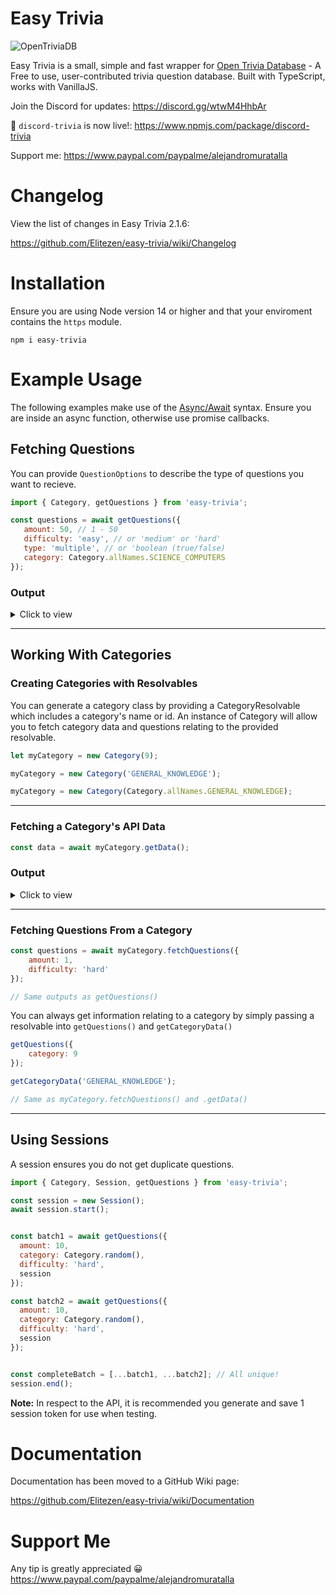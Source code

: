 # Easy Trivia
![OpenTriviaDB](https://i.imgur.com/QBhF5aY.png)

Easy Trivia is a small, simple and fast wrapper for [Open Trivia Database](https://opentdb.com/) - A Free to use, user-contributed trivia question database. Built with TypeScript, works with VanillaJS.

Join the Discord for updates: https://discord.gg/wtwM4HhbAr

🎉 `discord-trivia` is now live!: https://www.npmjs.com/package/discord-trivia

Support me: https://www.paypal.com/paypalme/alejandromuratalla

# Changelog
View the list of changes in Easy Trivia 2.1.6:

https://github.com/Elitezen/easy-trivia/wiki/Changelog

# Installation
Ensure you are using Node version 14 or higher and that your enviroment contains the `https` module.
```sh-session
npm i easy-trivia
```

# Example Usage
The following examples make use of the [Async/Await](https://developer.mozilla.org/en-US/docs/Learn/JavaScript/Asynchronous/Async_await) syntax. Ensure you are inside an async function, otherwise use promise callbacks.

## Fetching Questions
You can provide `QuestionOptions` to describe the type of questions you want to recieve.
```js
import { Category, getQuestions } from 'easy-trivia';

const questions = await getQuestions({
   amount: 50, // 1 - 50
   difficulty: 'easy', // or 'medium' or 'hard'
   type: 'multiple', // or 'boolean (true/false)
   category: Category.allNames.SCIENCE_COMPUTERS
});
```
### Output
<details>
  <summary>Click to view</summary>

  ```js
[
	{
   	value: 'What is the code name for the mobile operating system Android 7.0?',
		category: 'Science: Computers',
		type: 'multiple',
		difficulty: 'easy',
		correctAnswer: 'Nougat',
		incorrectAnswers: [ 'Ice Cream Sandwich', 'Jelly Bean', 'Marshmallow' ],
		allAnswers: [ 'Nougat', 'Jelly Bean', 'Marshmallow', 'Ice Cream Sandwich' ],
		checkAnswer: [Function: checkAnswer]
	}

   ...
]
```

</details>
<hr>

## Working With Categories

### Creating Categories with Resolvables

You can generate a category class by providing a CategoryResolvable which includes a category's name or id. An instance of Category will allow you to fetch category data and questions relating to the provided resolvable.
```js
let myCategory = new Category(9);

myCategory = new Category('GENERAL_KNOWLEDGE');

myCategory = new Category(Category.allNames.GENERAL_KNOWLEDGE);
```

<hr>

### Fetching a Category's API Data

```js
const data = await myCategory.getData();
```

### Output
<details>
  <summary>Click to view</summary>

  ```js
	{
		id: 9,
		name: 'General Knowledge',
		questionCounts: { 
			total: 298, 
			forEasy: 116, 
			forMedium: 123, 
			forHard: 59 
		}
	}
  ```

</details>
<hr>

### Fetching Questions From a Category
```js
const questions = await myCategory.fetchQuestions({
	amount: 1,
	difficulty: 'hard'
});

// Same outputs as getQuestions()
```

You can always get information relating to a category by simply passing a resolvable into `getQuestions()` and `getCategoryData()`

```js
getQuestions({
	category: 9
});

getCategoryData('GENERAL_KNOWLEDGE');

// Same as myCategory.fetchQuestions() and .getData()
```

<hr>

## Using Sessions
A session ensures you do not get duplicate questions.

```js
import { Category, Session, getQuestions } from 'easy-trivia';

const session = new Session();
await session.start();


const batch1 = await getQuestions({
  amount: 10,
  category: Category.random(),
  difficulty: 'hard',
  session
});

const batch2 = await getQuestions({
  amount: 10,
  category: Category.random(),
  difficulty: 'hard',
  session
});


const completeBatch = [...batch1, ...batch2]; // All unique!
session.end();
```

**Note:** In respect to the API, it is recommended you generate and save 1 session token for use when testing.

# Documentation
Documentation has been moved to a GitHub Wiki page:

https://github.com/Elitezen/easy-trivia/wiki/Documentation

# Support Me
Any tip is greatly appreciated 😀
https://www.paypal.com/paypalme/alejandromuratalla